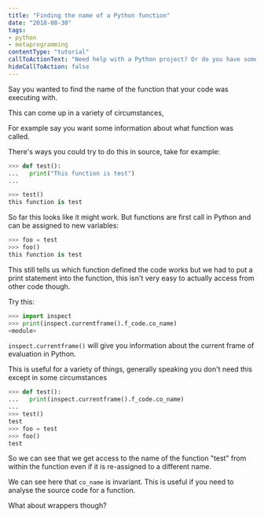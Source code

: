 ```yaml
---
title: "Finding the name of a Python function"
date: "2018-08-30"
tags:
- python
- metaprogramming
contentType: "tutorial"
callToActionText: "Need help with a Python project? Or do you have something you'd like to see us write about? Fill in the form below with some details so we can discuss where to go next."
hideCallToAction: false
---
```



Say you wanted to find the name of the function that your code was executing with.

This can come up in a variety of circumstances, 

For example say you want some information about what function was called.

There's ways you could try to do this in source, take for example:

```python
>>> def test():
...   print("This function is test")
... 

>>> test()
this function is test
```

So far this looks like it might work. But functions are first call in Python and can be assigned to new variables:

```python
>>> foo = test
>>> foo()
this function is test
```

This still tells us which function defined the code works but we had to put a print statement into the function, this isn't very easy to actually access from other code though.

Try this:

```python
>>> import inspect
>>> print(inspect.currentframe().f_code.co_name)
<module>
```

`inspect.currentframe()` will give you information about the current frame of evaluation in Python.

This is useful for a variety of things, generally speaking you don't need this except in some circumstances

```python
>>> def test():
...   print(inspect.currentframe().f_code.co_name)
... 
>>> test()
test
>>> foo = test
>>> foo()
test
```

So we can see that we get access to the name of the function "test" from within the function even if it is re-assigned to a different name.

We can see here that `co_name` is invariant. This is useful if you need to analyse the source code for a function.


What about wrappers though?

